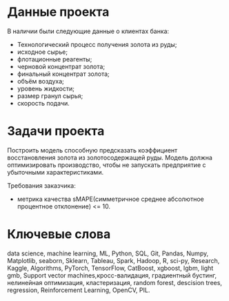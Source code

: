 # Данные проекта
В наличии были следующие данные о клиентах банка:

- Технологический процесс получения золота из руды;
- исходное сырье;
- флотационные реагенты;
- черновой концентрат золота;
- финальный концентрат золота;
- объём воздуха;
- уровень жидкости;
- размер гранул сырья;
- скорость подачи.

# Задачи проекта
Построить модель способную предсказать коэффициент восстановления золота из золотосодержащей руды. Модель должна оптимизировать производство, чтобы не запускать предприятие с убыточными характеристиками.

Требования заказчика:

- метрика качества sMAPE(симметричное среднее абсолютное процентное отклонение) <= 10.
# Ключевые слова
data science, machine learning, ML, Python, SQL, Git, Pandas, Numpy, Matplotlib, seaborn, Sklearn, Tableau, Spark, Hadoop, R, sci-py, Research, Kaggle, Algorithms, PyTorch, TensorFlow, CatBoost, xgboost, lgbm, light gmb, Support vector machines,кросс-валидация, градиентный бустинг, нелинейная оптимизация, кластеризация, random forest, descision trees, regression, Reinforcement Learning, OpenCV, PIL.

